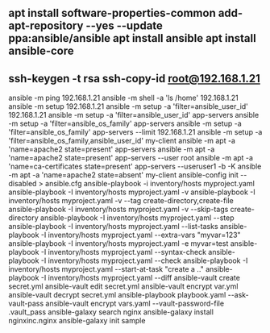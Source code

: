 apt install software-properties-common
add-apt-repository --yes --update ppa:ansible/ansible
apt install ansible
apt install ansible-core
----------------------------
ssh-keygen -t rsa
ssh-copy-id root@192.168.1.21
----------------------------
ansible -m ping 192.168.1.21
ansible -m shell -a 'ls /home' 192.168.1.21
ansible -m setup 192.168.1.21
ansible -m setup -a 'filter=ansible_user_id' 192.168.1.21
ansible -m setup -a 'filter=ansible_user_id' app-servers
ansible -m setup -a 'filter=ansible_os_family' app-servers
ansible -m setup -a 'filter=ansible_os_family' app-servers --limit 192.168.1.21
ansible -m setup -a 'filter=ansible_os_family,ansible_user_id' my-client
ansible -m apt -a 'name=apache2 state=present' app-servers 
ansible -m apt -a 'name=apache2 state=present' app-servers --user root
ansible -m apt -a 'name=ca-certificates state=present' app-servers --useruser1 -b -K
ansible -m apt -a 'name=apache2 state=absent' my-client
ansible-config init --disabled > ansible.cfg
ansible-playbook -i inventory/hosts myproject.yaml
ansible-playbook -I inventory/hosts myproject.yaml  -v 
ansible-playbook -I inventory/hosts myproject.yaml  -v --tag create-directory,create-file
ansible-playbook -I inventory/hosts myproject.yaml  -v --skip-tags create-directory
ansible-playbook -I inventory/hosts myproject.yaml --step
ansible-playbook -I inventory/hosts myproject.yaml --list-tasks
ansible-playbook -I inventory/hosts myproject.yaml --extra-vars "myvar=123"
ansible-playbook -I inventory/hosts myproject.yaml -e myvar=test
ansible-playbook -I inventory/hosts myproject.yaml --syntax-check
ansible-playbook -I inventory/hosts myproject.yaml --check
ansible-playbook -I inventory/hosts myproject.yaml --start-at-task "create a .."
ansible-playbook -I inventory/hosts myproject.yaml --diff
ansible-vault create secret.yml
ansible-vault edit secret.yml
ansible-vault encrypt var.yml
ansible-vault decrypt secret.yml
ansible-playbook playbook.yaml --ask-vault-pass
ansible-vault encrypt vars.yaml --vault-password-file .vault_pass
ansible-galaxy search nginx
ansible-galaxy install nginxinc.nginx
ansible-galaxy init sample

